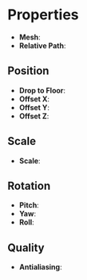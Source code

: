 

# Properties

- **Mesh**: 
- **Relative Path**: 

## Position

- **Drop to Floor**: 
- **Offset X**: 
- **Offset Y**: 
- **Offset Z**: 

## Scale

- **Scale**: 

## Rotation

- **Pitch**: 
- **Yaw**: 
- **Roll**: 

## Quality

- **Antialiasing**: 



